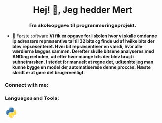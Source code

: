 <h1 align="center">Hej! 👋, Jeg hedder Mert</h1>
<h3 align="center">Fra skoleopgave til programmeringsprojekt.</h3>

- 💬 Første software
**Vi fik en opgave for i skolen hvor vi skulle omdanne ip adressers repræsentive tal til 32 bits og finde ud af hvilke bits der blev repræsenteret. Hver bit repræsenterer en værdi, hvor alle værdierne lægges sammen. Derefter skulle bitsene analyseres med ANDing metoden, ud efter hvor mange bits der blev brugt i subnetmasken. I stedet for manuelt at regne det, udtænkte jeg man kunne bygge en model der automatiserede denne procces. Næste skridt er at gøre det brugervenligt.**

<h3 align="left">Connect with me:</h3>
<p align="left">
</p>

<h3 align="left">Languages and Tools:</h3>
<p align="left"> <a href="https://www.python.org" target="_blank" rel="noreferrer"> <img src="https://raw.githubusercontent.com/devicons/devicon/master/icons/python/python-original.svg" alt="python" width="40" height="40"/> </a> </p>
